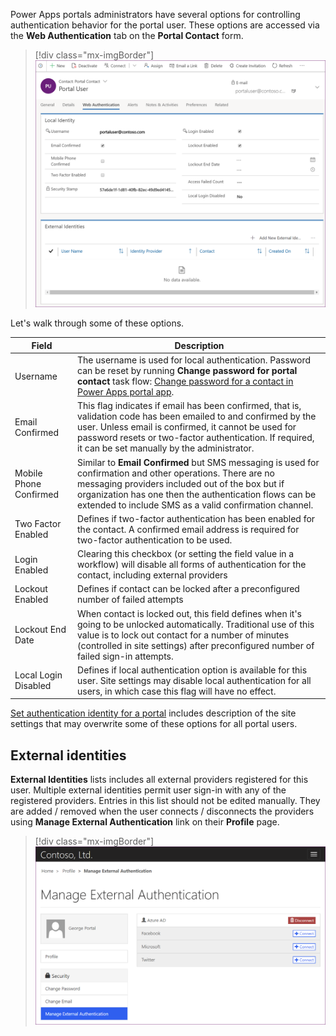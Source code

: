 Power Apps portals administrators have several options for controlling authentication behavior for the portal user. These options are accessed via the **Web Authentication** tab on the **Portal Contact** form.

> [!div class="mx-imgBorder"]
> [![Portal contact web authentication information](../media/portal-contact-web-authentication.png)](../media/portal-contact-web-authentication.png#lightbox)

Let's walk through some of these options.

| Field                  | Description                                                  |
| ---------------------- | ------------------------------------------------------------ |
| Username               | The username is used for local authentication. Password can be reset by running **Change password for portal contact** task flow: [Change password for a contact in Power Apps portal app](https://docs.microsoft.com/powerapps/maker/portals/configure/configure-contacts#change-password-for-a-contact-in-dynamics-365-portal-app/?azure-portal=true). |
| Email Confirmed        | This flag indicates if email has been confirmed, that is, validation code has been emailed to and confirmed by the user. Unless email is confirmed, it cannot be used for password resets or two-factor authentication. If required, it can be set manually by the administrator. |
| Mobile Phone Confirmed | Similar to **Email Confirmed** but SMS messaging is used for confirmation and other operations. There are no messaging providers included out of the box but if organization has one then the authentication flows can be extended to include SMS as a valid confirmation channel. |
| Two Factor Enabled     | Defines if two-factor authentication has been enabled for the contact. A confirmed email address is required for two-factor authentication to be used. |
| Login Enabled          | Clearing this checkbox (or setting the field value in a workflow) will disable all forms of authentication for the contact, including external providers |
| Lockout Enabled        | Defines if contact can be locked after a preconfigured number of failed attempts |
| Lockout End Date       | When contact is locked out, this field defines when it's going to be unlocked automatically. Traditional use of this value is to lock out contact for a number of minutes (controlled in site settings) after preconfigured number of failed sign-in attempts. |
| Local Login Disabled   | Defines if local authentication option is available for this user. Site settings may disable local authentication for all users, in which case this flag will have no effect. |

[Set authentication identity for a portal](https://docs.microsoft.com/powerapps/maker/portals/configure/set-authentication-identity/?azure-portal=true) includes description of the site settings that may overwrite some of these options for all portal users.

## External identities

**External Identities** lists includes all external providers registered for this user. Multiple external identities permit user sign-in with any of the registered providers. Entries in this list should not be edited manually. They are added / removed when the user connects / disconnects the providers using **Manage External Authentication** link on their **Profile** page.

> [!div class="mx-imgBorder"]
> [![Manage external authentication](../media/manage-external-authentication.png)](../media/manage-external-authentication.png#lightbox)

